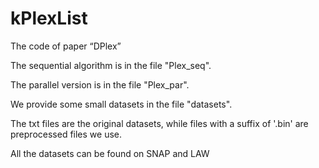 # kPlexList
The code of paper “DPlex”

The sequential algorithm is in the file "Plex_seq".

The parallel version is in the file "Plex_par".

We provide some small datasets in the file "datasets". 

The txt files are the original datasets, while files with a suffix of '.bin' are preprocessed files we use. 

All the datasets can be found on SNAP and LAW
